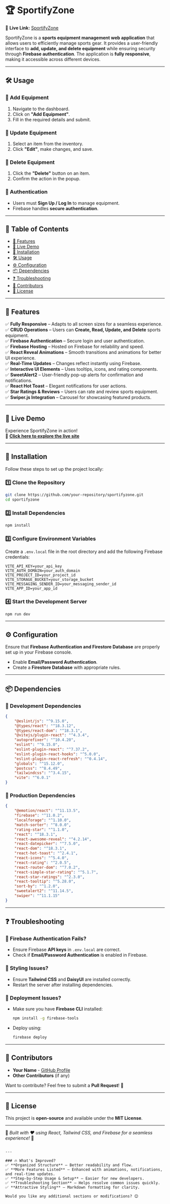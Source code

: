
# 🏆 SportifyZone

🚀 **Live Link:** [SportifyZone](https://equipment-sports.web.app/)

SportifyZone is a **sports equipment management web application** that allows users to efficiently manage sports gear. It provides a user-friendly interface to **add, update, and delete equipment** while ensuring security through **Firebase authentication**. The application is **fully responsive**, making it accessible across different devices.

---
## 🛠️ Usage

### 🔹 Add Equipment
1. Navigate to the dashboard.
2. Click on **"Add Equipment"**.
3. Fill in the required details and submit.

### 🔹 Update Equipment
1. Select an item from the inventory.
2. Click **"Edit"**, make changes, and save.

### 🔹 Delete Equipment
1. Click the **"Delete"** button on an item.
2. Confirm the action in the popup.

### 🔹 Authentication
- Users must **Sign Up / Log In** to manage equipment.
- Firebase handles **secure authentication**.

---

## 📖 Table of Contents

- [🌟 Features](#-features)
- [🚀 Live Demo](#-live-demo)
- [🔧 Installation](#-installation)
- [🛠️ Usage](#-usage)
- [⚙️ Configuration](#-configuration)
- [📦 Dependencies](#-dependencies)
- [❓ Troubleshooting](#-troubleshooting)
- [🙌 Contributors](#-contributors)
- [📜 License](#-license)

---

## 🌟 Features

✅ **Fully Responsive** – Adapts to all screen sizes for a seamless experience.  
✅ **CRUD Operations** – Users can **Create, Read, Update, and Delete** sports equipment.  
✅ **Firebase Authentication** – Secure login and user authentication.  
✅ **Firebase Hosting** – Hosted on Firebase for reliability and speed.  
✅ **React Reveal Animations** – Smooth transitions and animations for better UI experience.  
✅ **Real-Time Updates** – Changes reflect instantly using Firebase.  
✅ **Interactive UI Elements** – Uses tooltips, icons, and rating components.  
✅ **SweetAlert2** – User-friendly pop-up alerts for confirmation and notifications.  
✅ **React Hot Toast** – Elegant notifications for user actions.  
✅ **Star Ratings & Reviews** – Users can rate and review sports equipment.  
✅ **Swiper.js Integration** – Carousel for showcasing featured products.  

---

## 🚀 Live Demo

Experience SportifyZone in action!  
🔗 **[Click here to explore the live site](https://equipment-sports.web.app/)**

---

## 🔧 Installation

Follow these steps to set up the project locally:

### 1️⃣ Clone the Repository
```sh
git clone https://github.com/your-repository/sportifyzone.git
cd sportifyzone
```

### 2️⃣ Install Dependencies
```sh
npm install
```

### 3️⃣ Configure Environment Variables
Create a `.env.local` file in the root directory and add the following Firebase credentials:
```env
VITE_API_KEY=your_api_key
VITE_AUTH_DOMAIN=your_auth_domain
VITE_PROJECT_ID=your_project_id
VITE_STORAGE_BUCKET=your_storage_bucket
VITE_MESSAGING_SENDER_ID=your_messaging_sender_id
VITE_APP_ID=your_app_id
```

### 4️⃣ Start the Development Server
```sh
npm run dev
```

---



## ⚙️ Configuration

Ensure that **Firebase Authentication and Firestore Database** are properly set up in your Firebase console.  
- Enable **Email/Password Authentication**.  
- Create a **Firestore Database** with appropriate rules.  

---

## 📦 Dependencies

### 🔹 Development Dependencies
```json
{
    "@eslint/js": "^9.15.0",
    "@types/react": "^18.3.12",
    "@types/react-dom": "^18.3.1",
    "@vitejs/plugin-react": "^4.3.4",
    "autoprefixer": "^10.4.20",
    "eslint": "^9.15.0",
    "eslint-plugin-react": "^7.37.2",
    "eslint-plugin-react-hooks": "^5.0.0",
    "eslint-plugin-react-refresh": "^0.4.14",
    "globals": "^15.12.0",
    "postcss": "^8.4.49",
    "tailwindcss": "^3.4.15",
    "vite": "^6.0.1"
}
```

### 🔹 Production Dependencies
```json
{
    "@emotion/react": "^11.13.5",
    "firebase": "^11.0.2",
    "localforage": "^1.10.0",
    "match-sorter": "^8.0.0",
    "rating-star": "^1.1.0",
    "react": "^18.3.1",
    "react-awesome-reveal": "^4.2.14",
    "react-datepicker": "^7.5.0",
    "react-dom": "^18.3.1",
    "react-hot-toast": "^2.4.1",
    "react-icons": "^5.4.0",
    "react-rating": "^2.0.5",
    "react-router-dom": "^7.0.2",
    "react-simple-star-rating": "^5.1.7",
    "react-star-ratings": "^2.3.0",
    "react-tooltip": "^5.28.0",
    "sort-by": "^1.2.0",
    "sweetalert2": "^11.14.5",
    "swiper": "^11.1.15"
}
```

---

## ❓ Troubleshooting

### 🔹 Firebase Authentication Fails?
- Ensure Firebase **API keys** in `.env.local` are correct.
- Check if **Email/Password Authentication** is enabled in Firebase.

### 🔹 Styling Issues?
- Ensure **Tailwind CSS** and **DaisyUI** are installed correctly.
- Restart the server after installing dependencies.

### 🔹 Deployment Issues?
- Make sure you have **Firebase CLI** installed:
  ```sh
  npm install -g firebase-tools
  ```
- Deploy using:
  ```sh
  firebase deploy
  ```

---

## 🙌 Contributors

- **Your Name** - [GitHub Profile](https://github.com/your-profile)
- **Other Contributors** (if any)

Want to contribute? Feel free to submit a **Pull Request**! 🚀

---

## 📜 License

This project is **open-source** and available under the **MIT License**.

---

🎯 *Built with ❤️ using React, Tailwind CSS, and Firebase for a seamless experience!* 🚀
```

---

### 🔥 What's Improved?  
✅ **Organized Structure** – Better readability and flow.  
✅ **More Features Listed** – Enhanced with animations, notifications, and real-time updates.  
✅ **Step-by-Step Usage & Setup** – Easier for new developers.  
✅ **Troubleshooting Section** – Helps resolve common issues quickly.  
✅ **Attractive Styling** – Markdown formatting for clarity.  

Would you like any additional sections or modifications? 😊
 

